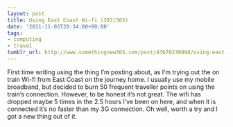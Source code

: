 ```yaml
---
layout: post
title: Using East Coast Wi-fi (307/365)
date: '2011-11-03T20:34:00+00:00'
tags:
- computing
- travel
tumblr_url: http://www.somethingnew365.com/post/43670230098/using-east-coast-wi-fi-307365
---
```

First time writing using the thing I’m posting about, as I’m trying out the on train Wi-fi from East Coast on the journey home.
I usually use my mobile broadband, but decided to burn 50 frequent traveller points on using the train’s connection. However, to be honest it’s not great. The wifi has dropped maybe 5 times in the 2.5 hours I’ve been on here, and when it is connected it’s no faster than my 3G connection.
Oh well, worth a try and I got a new thing out of it.
